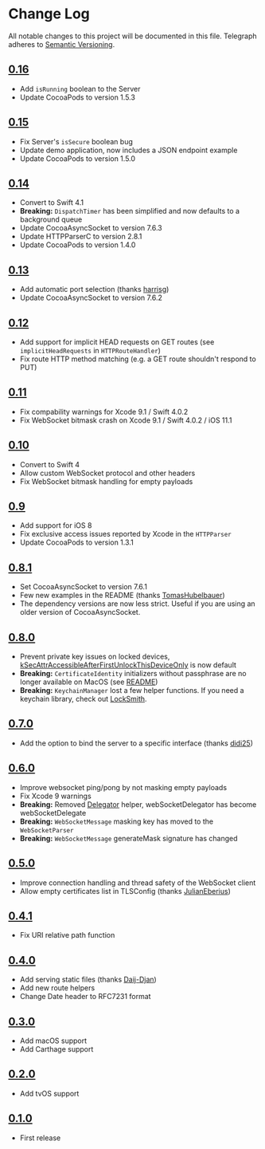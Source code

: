 # Change Log
All notable changes to this project will be documented in this file.
Telegraph adheres to [Semantic Versioning](http://semver.org/).

## [0.16](https://github.com/Building42/Telegraph/releases/tag/0.16)
- Add `isRunning` boolean to the Server
- Update CocoaPods to version 1.5.3

## [0.15](https://github.com/Building42/Telegraph/releases/tag/0.15)
- Fix Server's `isSecure` boolean bug
- Update demo application, now includes a JSON endpoint example
- Update CocoaPods to version 1.5.0

## [0.14](https://github.com/Building42/Telegraph/releases/tag/0.14)
- Convert to Swift 4.1
- **Breaking:** `DispatchTimer` has been simplified and now defaults to a background queue
- Update CocoaAsyncSocket to version 7.6.3
- Update HTTPParserC to version 2.8.1
- Update CocoaPods to version 1.4.0

## [0.13](https://github.com/Building42/Telegraph/releases/tag/0.13)
- Add automatic port selection (thanks [harrisg](https://github.com/harrisg))
- Update CocoaAsyncSocket to version 7.6.2

## [0.12](https://github.com/Building42/Telegraph/releases/tag/0.12)
- Add support for implicit HEAD requests on GET routes (see `implicitHeadRequests` in `HTTPRouteHandler`)
- Fix route HTTP method matching (e.g. a GET route shouldn't respond to PUT)

## [0.11](https://github.com/Building42/Telegraph/releases/tag/0.11)
- Fix compability warnings for Xcode 9.1 / Swift 4.0.2
- Fix WebSocket bitmask crash on Xcode 9.1 / Swift 4.0.2 / iOS 11.1

## [0.10](https://github.com/Building42/Telegraph/releases/tag/0.10)
- Convert to Swift 4
- Allow custom WebSocket protocol and other headers
- Fix WebSocket bitmask handling for empty payloads

## [0.9](https://github.com/Building42/Telegraph/releases/tag/0.9)
- Add support for iOS 8
- Fix exclusive access issues reported by Xcode in the `HTTPParser`
- Update CocoaPods to version 1.3.1

## [0.8.1](https://github.com/Building42/Telegraph/releases/tag/0.8.1)
- Set CocoaAsyncSocket to version 7.6.1
- Few new examples in the README (thanks [TomasHubelbauer](https://github.com/TomasHubelbauer))
- The dependency versions are now less strict. Useful if you are using an older version of CocoaAsyncSocket.

## [0.8.0](https://github.com/Building42/Telegraph/releases/tag/0.8.0)
- Prevent private key issues on locked devices, [kSecAttrAccessibleAfterFirstUnlockThisDeviceOnly](https://developer.apple.com/documentation/security/ksecattraccessibleafterfirstunlockthisdeviceonly) is now default
- **Breaking:** `CertificateIdentity` initializers without passphrase are no longer available on MacOS (see [README](README.md))
- **Breaking:** `KeychainManager` lost a few helper functions. If you need a keychain library, check out [LockSmith](https://github.com/matthewpalmer/Locksmith).

## [0.7.0](https://github.com/Building42/Telegraph/releases/tag/0.7.0)
- Add the option to bind the server to a specific interface (thanks [didi25](https://github.com/didi25))

## [0.6.0](https://github.com/Building42/Telegraph/releases/tag/0.6.0)
- Improve websocket ping/pong by not masking empty payloads
- Fix Xcode 9 warnings
- **Breaking:** Removed [Delegator](https://github.com/Building42/Telegraph/blob/0.5.0/Sources/Helpers/Delegator.swift) helper, webSocketDelegator has become webSocketDelegate
- **Breaking:** `WebSocketMessage` masking key has moved to the `WebSocketParser`
- **Breaking:** `WebSocketMessage` generateMask signature has changed

## [0.5.0](https://github.com/Building42/Telegraph/releases/tag/0.5.0)
- Improve connection handling and thread safety of the WebSocket client
- Allow empty certificates list in TLSConfig (thanks [JulianEberius](https://github.com/JulianEberius))

## [0.4.1](https://github.com/Building42/Telegraph/releases/tag/0.4.1)
- Fix URI relative path function

## [0.4.0](https://github.com/Building42/Telegraph/releases/tag/0.4.0)
- Add serving static files (thanks [Daij-Djan](https://github.com/Daij-Djan))
- Add new route helpers
- Change Date header to RFC7231 format

## [0.3.0](https://github.com/Building42/Telegraph/releases/tag/0.3.0)
- Add macOS support
- Add Carthage support

## [0.2.0](https://github.com/Building42/Telegraph/releases/tag/0.2.0)
- Add tvOS support

## [0.1.0](https://github.com/Building42/Telegraph/releases/tag/0.1.0)
- First release
